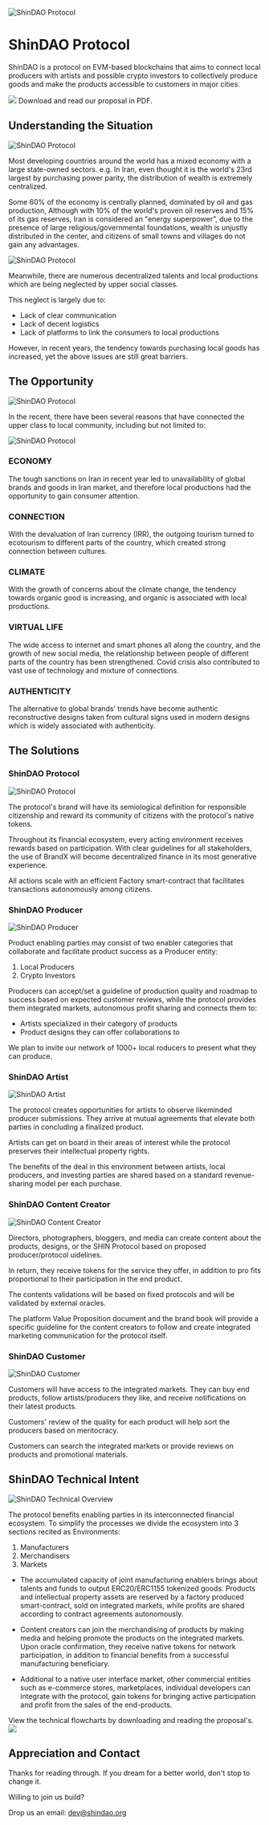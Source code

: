 ![ShinDAO Protocol](./assets/imgs/ShinDAO-header-img.jpg)

# ShinDAO Protocol

ShinDAO is a protocol on EVM-based blockchains that aims to connect local producers with artists and possible crypto investors to collectively produce goods and make the products accessible to customers in major cities.

[<img src="./assets/imgs/shindao-download-proposal.jpg">](./ShinDAO%20Proposal%20to%20UNICEF.pdf)
Download and read our proposal in PDF.


## Understanding the Situation
![ShinDAO Protocol](./assets/imgs/shindao-situation-alpha.jpg)

Most developing countries around the world has a mixed economy with a large state-owned sectors. e.g. In Iran, even thought it is the world's 23rd largest by purchasing power parity, the distribution of wealth is extremely centralized.

Some 60% of the economy is centrally planned, dominated by oil and gas production, Although with 10% of the world's proven oil reserves and 15% of its gas reserves, Iran is considered an "energy superpower”, due to the presence of large religious/governmental foundations, wealth is unjustly distributed in the center, and citizens of small towns and villages do not gain any advantages.

![ShinDAO Protocol](./assets/imgs/shindao-centeralized-wealth-economy.png)

Meanwhile, there are numerous decentralized
talents and local productions which are being
neglected by upper social classes.

This neglect is largely due to:

- Lack of clear communication
- Lack of decent logistics
- Lack of platforms to link the consumers to local productions

However, in recent years, the tendency towards
purchasing local goods has increased, yet the
above issues are still great barriers.

## The Opportunity
![ShinDAO Protocol](./assets/imgs/shindao-opportunity-alpha.jpg)

In the recent, there have been several reasons that have connected
the upper class to local community, including but not limited to:

![ShinDAO Protocol](./assets/imgs/shindao-opportunity-spread.jpg)

### ECONOMY 
The tough sanctions on Iran in recent year led to unavailability of global brands and goods in Iran market, and therefore local productions had the opportunity to gain consumer attention.

### CONNECTION
With the devaluation of Iran currency (IRR), the outgoing tourism turned to ecotourism to different parts of the country, which created strong connection between cultures.

### CLIMATE
With the growth of concerns about the climate change,
the tendency towards organic good is increasing,
and organic is associated with local productions.

### VIRTUAL LIFE 
The wide access to internet and smart phones all along
the country, and the growth of new social media, the
relationship between people of different parts of the
country has been strengthened. Covid crisis also contributed to vast use of technology and mixture of
connections.

### AUTHENTICITY
The alternative to global brands’ trends have become
authentic reconstructive designs taken from cultural
signs used in modern designs which is widely associated with authenticity.

## The Solutions

### ShinDAO Protocol
![ShinDAO Protocol](./assets/imgs/shindao-solusion-protocol.jpg)

The protocol's brand will have its
semiological definition for responsible citizenship and reward its community of citizens with the protocol's native tokens.

Throughout its financial ecosystem, every acting environment receives rewards based on participation.
With clear guidelines for all stakeholders, the use of BrandX will become decentralized finance in its most generative experience.

All actions scale with an efficient Factory smart-contract that facilitates transactions autonomously among citizens.


### ShinDAO Producer
![ShinDAO Producer](./assets/imgs/shindao-solusion-producers.jpg)

Product enabling parties may consist of two enabler categories that collaborate and facilitate product success as a Producer entity:

1. Local Producers
2. Crypto Investors

Producers can accept/set a guideline of production quality and roadmap to success based on expected customer reviews, while the protocol  provides them integrated markets, autonomous profit sharing and connects them to:

- Artists specialized in their category of products
- Product designs they can offer collaborations to

We plan to invite our network of 1000+ local roducers to present what they can produce.


### ShinDAO Artist
![ShinDAO Artist](./assets/imgs/shindao-solusion-artists.jpg)

The protocol creates opportunities for artists to observe likeminded producer submissions. They arrive at mutual agreements that elevate both parties in concluding a finalized product.

Artists can get on board in their areas of interest while the protocol preserves their intellectual property rights.

The benefits of the deal in this environment between artists, local producers, and investing parties are shared based on a standard revenue-sharing model per each purchase.


### ShinDAO Content Creator
![ShinDAO Content Creator](./assets/imgs/shindao-solusion-content-creators.jpg)

Directors, photographers, bloggers, and media can create content about the products, designs, or the SHIN Protocol based on proposed producer/protocol uidelines.

In return, they receive tokens for the service they offer, in addition to pro fits proportional to their participation in the end product.

The contents validations will be based on fixed protocols and will be validated by external oracles.

The platform Value Proposition document and the brand book will provide a specific guideline for the content creators to follow and create integrated marketing communication for the protocol itself.


### ShinDAO Customer
![ShinDAO Customer](./assets/imgs/shindao-solusion-customers.jpg)

Customers will have access to the integrated markets. They can buy end products, follow artists/producers they like, and receive notifications on their latest products.

Customers' review of the quality for each product will help sort the producers based on meritocracy.

Customers can search the integrated markets or provide
reviews on products and promotional materials.


## ShinDAO Technical Intent
![ShinDAO Technical Overview](./assets/imgs/tech-description.jpg)

The protocol benefits enabling parties in its interconnected financial ecosystem. To simplify the processes we divide the ecosystem into 3 sections recited as Environments:

1. Manufacturers
2. Merchandisers
3. Markets

- The accumulated capacity of joint manufacturing enablers brings about talents and funds to output ERC20/ERC1155 tokenized goods. Products and intellectual property assets are reserved by a factory produced smart-contract, sold on integrated markets, while profits are shared according to contract agreements autonomously.

- Content creators can join the merchandising of products by making media and helping promote the products on the integrated markets. Upon oracle confirmation, they receive native tokens for network participation, in addition to financial benefits from a successful manufacturing beneficiary.

- Additional to a native user interface market, other commercial entities such as e-commerce stores, marketplaces, individual developers can integrate with the protocol, gain tokens for bringing active participation and profit from the sales of the end-products.

View the technical flowcharts by downloading and reading the proposal's.
[<img src="./assets/imgs/shindao-download-proposal.jpg">](./ShinDAO%20Proposal%20to%20UNICEF.pdf)

## Appreciation and Contact
Thanks for reading through. If you dream for a better world, don't stop to change it. 

Willing to join us build? 

Drop us an email: 
[dev@shindao.org](mailto:dev@shindao.org)




